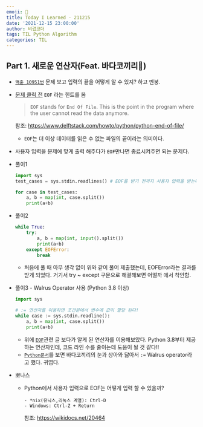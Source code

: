 ```yaml
---
emoji: 🦭
title: Today I Learned - 211215
date: '2021-12-15 23:00:00'
author: 비럽코더
tags: TIL Python Algorithm
categories: TIL
---
```


## Part 1. 새로운 연산자(Feat. 바다코끼리🦭)
* [`백준 10951번`](https://www.acmicpc.net/problem/10951) 문제 보고 입력의 끝을 어떻게 알 수 있지? 하고 멘붕.
* [문제 클릭 전](https://www.acmicpc.net/step/2) `EOF` 라는 힌트를 봄
  >`EOF` stands for `End Of File`. This is the point in the program where the user cannot read the data anymore.
  
  참조: <https://www.delftstack.com/howto/python/python-end-of-file/>
  * `EOF`는 더 이상 데이터를 읽은 수 없는 파일의 끝이라는 의미이다.
* 사용자 입력을 문제에 맞게 출력 해주다가 `EOF`만나면 종료시켜주면 되는 문제다.

* 풀이1
    ```python
    import sys
    test_cases = sys.stdin.readlines() # EOF를 받기 전까지 사용자 입력을 받는다(한 줄씩 리스트 형태로 담아줌)

    for case in test_cases:
        a, b = map(int, case.split())
        print(a+b)
    ```

* 풀이2
    ```python
    while True:
        try:
            a, b = map(int, input().split())
            print(a+b)
        except EOFError:
            break  
    ```
  * 처음에 풀 때 아무 생각 없이 위와 같이 풀어 제출했는데,  EOFError라는 결과를 받게 되었다. 거기서 try ~ except 구문으로 해결해보면 어떨까 에서 착안함. 

* 풀이3 - Walrus Operator 사용 (Python 3.8 이상)
    ```python
    import sys

    # := 연산자를 이용하면 조건문에서 변수에 값이 할당 된다!
    while case := sys.stdin.readline():
        a, b = map(int, case.split())
        print(a+b)
    ```
    * 위에 [`EOF`](https://www.delftstack.com/howto/python/python-end-of-file/)관련 글 보다가 알게 된 연산자를 이용해보았다. Python 3.8부터 제공하는 연산자인데, 코드 라인 수를 줄이는데 도움이 될 것 같다!!
    * [`Python문서`](https://docs.python.org/3/whatsnew/3.8.html#assignment-expressions)를 보면 바다코끼리의 눈과 상아와 닮아서 `:=` Walrus operator라고 했다. 귀엽다.

* 뽀나스
  * Python에서 사용자 입력으로 EOF는 어떻게 입력 할 수 있을까?
    ```text
    - *nix(유닉스,리눅스 계열): Ctrl-D
    - Windows: Ctrl-Z + Return
    ```
    참조: <https://wikidocs.net/20464>

```toc
```
